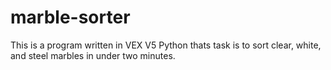 # marble-sorter
This is a program written in VEX V5 Python thats task is to sort clear, white, and steel marbles in under two minutes. 
